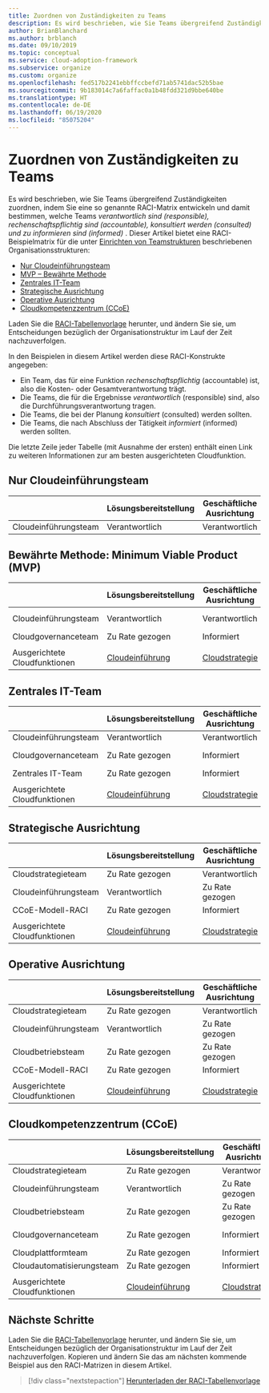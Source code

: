 ```yaml
---
title: Zuordnen von Zuständigkeiten zu Teams
description: Es wird beschrieben, wie Sie Teams übergreifend Zuständigkeiten zuordnen, indem Sie eine so genannte RACI-Matrix entwickeln und damit bestimmen, welche Teams verantwortlich sind (responsible), rechenschaftspflichtig sind (accountable), konsultiert werden (consulted) und zu informieren sind (informed).
author: BrianBlanchard
ms.author: brblanch
ms.date: 09/10/2019
ms.topic: conceptual
ms.service: cloud-adoption-framework
ms.subservice: organize
ms.custom: organize
ms.openlocfilehash: fed517b2241ebbffccbefd71ab5741dac52b5bae
ms.sourcegitcommit: 9b183014c7a6faffac0a1b48fdd321d9bbe640be
ms.translationtype: HT
ms.contentlocale: de-DE
ms.lasthandoff: 06/19/2020
ms.locfileid: "85075204"
---
```

<!-- cSpell:ignore ccoe -->

# <a name="align-responsibilities-across-teams"></a>Zuordnen von Zuständigkeiten zu Teams

Es wird beschrieben, wie Sie Teams übergreifend Zuständigkeiten zuordnen, indem Sie eine so genannte RACI-Matrix entwickeln und damit bestimmen, welche Teams _verantwortlich sind (responsible), rechenschaftspflichtig sind (accountable), konsultiert werden (consulted) und zu informieren sind (informed)_ . Dieser Artikel bietet eine RACI-Beispielmatrix für die unter [Einrichten von Teamstrukturen](./organization-structures.md) beschriebenen Organisationsstrukturen:

- [Nur Cloudeinführungsteam](#cloud-adoption-team-only)
- [MVP – Bewährte Methode](#best-practice-minimum-viable-product-mvp)
- [Zentrales IT-Team](#central-it-team)
- [Strategische Ausrichtung](#strategic-alignment)
- [Operative Ausrichtung](#operational-alignment)
- [Cloudkompetenzzentrum (CCoE)](#cloud-center-of-excellence-ccoe)

Laden Sie die [RACI-Tabellenvorlage](https://archcenter.blob.core.windows.net/cdn/fusion/management/raci-template.xlsx) herunter, und ändern Sie sie, um Entscheidungen bezüglich der Organisationstruktur im Lauf der Zeit nachzuverfolgen.

In den Beispielen in diesem Artikel werden diese RACI-Konstrukte angegeben:

- Ein Team, das für eine Funktion _rechenschaftspflichtig_ (accountable) ist, also die Kosten- oder Gesamtverantwortung trägt.
- Die Teams, die für die Ergebnisse _verantwortlich_ (responsible) sind, also die Durchführungsverantwortung tragen.
- Die Teams, die bei der Planung _konsultiert_ (consulted) werden sollten.
- Die Teams, die nach Abschluss der Tätigkeit _informiert_ (informed) werden sollten.

Die letzte Zeile jeder Tabelle (mit Ausnahme der ersten) enthält einen Link zu weiteren Informationen zur am besten ausgerichteten Cloudfunktion.

## <a name="cloud-adoption-team-only"></a>Nur Cloudeinführungsteam

|                     | Lösungsbereitstellung | Geschäftliche Ausrichtung | Change Management | Lösungsvorgänge | Governance  | Plattformreife | Plattformbetrieb | Plattformautomatisierung |
| ------------------- | ----------------- | ------------------ | ----------------- | ------------------- | ----------- | ----------------- | ------------------- | ------------------- |
| Cloudeinführungsteam | Verantwortlich       | Verantwortlich        | Verantwortlich       | Verantwortlich         | Verantwortlich | Verantwortlich       | Verantwortlich         | Verantwortlich         |

## <a name="best-practice-minimum-viable-product-mvp"></a>Bewährte Methode: Minimum Viable Product (MVP)

|                          | Lösungsbereitstellung                     | Geschäftliche Ausrichtung                    | Change Management                     | Lösungsvorgänge                       | Governance                                                                        | Plattformreife                                                             | Plattformbetrieb                                                           | Plattformautomatisierung                                                               |
| ------------------------ | ------------------------------------- | ------------------------------------- | ------------------------------------- | ----------------------------------------- | --------------------------------------------------------------------------------- | ----------------------------------------------------------------------------- | ----------------------------------------------------------------------------- | --------------------------------------------------------------------------------- |
| Cloudeinführungsteam      | Verantwortlich                           | Verantwortlich                           | Verantwortlich                           | Verantwortlich                               | Zu Rate gezogen                                                                         | Zu Rate gezogen                                                                     | Zu Rate gezogen                                                                     | Informiert                                                                          |
| Cloudgovernanceteam    | Zu Rate gezogen                             | Informiert                              | Informiert                              | Informiert                                  | Verantwortlich                                                                       | Verantwortlich                                                                   | Verantwortlich                                                                   | Verantwortlich                                                                       |
|                          |                                       |                                       |                                       |                                           |                                                                                   |                                                                               |                                                                               |                                                                                   |
| Ausgerichtete Cloudfunktionen | [Cloudeinführung](./cloud-adoption.md) | [Cloudstrategie](./cloud-strategy.md) | [Cloudstrategie](./cloud-strategy.md) | [Cloudbetrieb](./cloud-operations.md) | [CCoE](./cloud-center-of-excellence.md) und [Cloudgovernance](./cloud-governance.md) | [CCoE](./cloud-center-of-excellence.md) - [Cloudplattform](./cloud-platform.md) | [CCoE](./cloud-center-of-excellence.md) und [Cloudplattform](./cloud-platform.md) | [CCoE](./cloud-center-of-excellence.md) und [Cloudautomatisierung](./cloud-automation.md) |

## <a name="central-it-team"></a>Zentrales IT-Team

|                          | Lösungsbereitstellung                     | Geschäftliche Ausrichtung                    | Change Management                     | Lösungsvorgänge                       | Governance                                | Plattformreife             | Plattformbetrieb           | Plattformautomatisierung           |
| ------------------------ | ------------------------------------- | ------------------------------------- | ------------------------------------- | ----------------------------------------- | ----------------------------------------- | ----------------------------- | ----------------------------- | ----------------------------- |
| Cloudeinführungsteam      | Verantwortlich                           | Verantwortlich                           | Zuständig                           | Zuständig                               | Informiert                                  | Informiert                      | Informiert                      | Informiert                      |
| Cloudgovernanceteam    | Zu Rate gezogen                             | Informiert                              | Informiert                              | Informiert                                  | Verantwortlich                               | Zu Rate gezogen                     | Zuständig                   | Informiert                      |
| Zentrales IT-Team               | Zu Rate gezogen                             | Informiert                              | Verantwortlich                           | Verantwortlich                               | Zuständig                               | Verantwortlich                   | Verantwortlich                   | Verantwortlich                   |
|                          |                                       |                                       |                                       |                                           |                                           |                               |                               |                               |
| Ausgerichtete Cloudfunktionen | [Cloudeinführung](./cloud-adoption.md) | [Cloudstrategie](./cloud-strategy.md) | [Cloudstrategie](./cloud-strategy.md) | [Cloudbetrieb](./cloud-operations.md) | [Cloud Governance](./cloud-governance.md) | [Zentrales IT-Team](./central-it.md) | [Zentrales IT-Team](./central-it.md) | [Zentrales IT-Team](./central-it.md) |

## <a name="strategic-alignment"></a>Strategische Ausrichtung

|                          | Lösungsbereitstellung                     | Geschäftliche Ausrichtung                    | Change Management                     | Lösungsvorgänge                       | Governance                                                                        | Plattformreife                                                             | Plattformbetrieb                                                           | Plattformautomatisierung                                                               |
| ------------------------ | ------------------------------------- | ------------------------------------- | ------------------------------------- | ----------------------------------------- | --------------------------------------------------------------------------------- | ----------------------------------------------------------------------------- | ----------------------------------------------------------------------------- | --------------------------------------------------------------------------------- |
| Cloudstrategieteam      | Zu Rate gezogen                             | Verantwortlich                           | Verantwortlich                           | Zu Rate gezogen                                 | Zu Rate gezogen                                                                         | Informiert                                                                      | Informiert                                                                      | Informiert                                                                          |
| Cloudeinführungsteam      | Verantwortlich                           | Zu Rate gezogen                             | Zuständig                           | Verantwortlich                               | Informiert                                                                          | Informiert                                                                      | Informiert                                                                      | Informiert                                                                          |
| CCoE-Modell-RACI          | Zu Rate gezogen                             | Informiert                              | Informiert                              | Informiert                                  | Verantwortlich                                                                       | Verantwortlich                                                                   | Verantwortlich                                                                   | Verantwortlich                                                                       |
|                          |                                       |                                       |                                       |                                           |                                                                                   |                                                                               |                                                                               |                                                                                   |
| Ausgerichtete Cloudfunktionen | [Cloudeinführung](./cloud-adoption.md) | [Cloudstrategie](./cloud-strategy.md) | [Cloudstrategie](./cloud-strategy.md) | [Cloudbetrieb](./cloud-operations.md) | [CCoE](./cloud-center-of-excellence.md) und [Cloudgovernance](./cloud-governance.md) | [CCoE](./cloud-center-of-excellence.md) und [Cloudplattform](./cloud-platform.md) | [CCoE](./cloud-center-of-excellence.md) und [Cloudplattform](./cloud-platform.md) | [CCoE](./cloud-center-of-excellence.md) und [Cloudautomatisierung](./cloud-automation.md) |

## <a name="operational-alignment"></a>Operative Ausrichtung

|                          | Lösungsbereitstellung                     | Geschäftliche Ausrichtung                    | Change Management                     | Lösungsvorgänge                       | Governance                                                                        | Plattformreife                                                             | Plattformbetrieb                                                           | Plattformautomatisierung                                                               |
| ------------------------ | ------------------------------------- | ------------------------------------- | ------------------------------------- | ----------------------------------------- | --------------------------------------------------------------------------------- | ----------------------------------------------------------------------------- | ----------------------------------------------------------------------------- | --------------------------------------------------------------------------------- |
| Cloudstrategieteam      | Zu Rate gezogen                             | Verantwortlich                           | Verantwortlich                           | Zu Rate gezogen                                 | Zu Rate gezogen                                                                         | Informiert                                                                      | Informiert                                                                      | Informiert                                                                          |
| Cloudeinführungsteam      | Verantwortlich                           | Zu Rate gezogen                             | Zuständig                           | Zu Rate gezogen                                 | Informiert                                                                          | Informiert                                                                      | Informiert                                                                      | Informiert                                                                          |
| Cloudbetriebsteam    | Zu Rate gezogen                             | Zu Rate gezogen                             | Zuständig                           | Verantwortlich                               | Zu Rate gezogen                                                                         | Informiert                                                                      | Verantwortlich                                                                   | Zu Rate gezogen                                                                         |
| CCoE-Modell-RACI          | Zu Rate gezogen                             | Informiert                              | Informiert                              | Informiert                                  | Verantwortlich                                                                       | Verantwortlich                                                                   | Zuständig                                                                   | Verantwortlich                                                                       |
|                          |                                       |                                       |                                       |                                           |                                                                                   |                                                                               |                                                                               |                                                                                   |
| Ausgerichtete Cloudfunktionen | [Cloudeinführung](./cloud-adoption.md) | [Cloudstrategie](./cloud-strategy.md) | [Cloudstrategie](./cloud-strategy.md) | [Cloudbetrieb](./cloud-operations.md) | [CCoE](./cloud-center-of-excellence.md) und [Cloudgovernance](./cloud-governance.md) | [CCoE](./cloud-center-of-excellence.md) und [Cloudplattform](./cloud-platform.md) | [CCoE](./cloud-center-of-excellence.md) und [Cloudplattform](./cloud-platform.md) | [CCoE](./cloud-center-of-excellence.md) und [Cloudautomatisierung](./cloud-automation.md) |

## <a name="cloud-center-of-excellence-ccoe"></a>Cloudkompetenzzentrum (CCoE)

|                          | Lösungsbereitstellung                     | Geschäftliche Ausrichtung                    | Change Management                     | Lösungsvorgänge                       | Governance                                                                        | Plattformreife                                                             | Plattformbetrieb                                                           | Plattformautomatisierung                                                               |
| ------------------------ | ------------------------------------- | ------------------------------------- | ------------------------------------- | ----------------------------------------- | --------------------------------------------------------------------------------- | ----------------------------------------------------------------------------- | ----------------------------------------------------------------------------- | --------------------------------------------------------------------------------- |
| Cloudstrategieteam      | Zu Rate gezogen                             | Verantwortlich                           | Verantwortlich                           | Zu Rate gezogen                                 | Zu Rate gezogen                                                                         | Informiert                                                                      | Informiert                                                                      | Informiert                                                                          |
| Cloudeinführungsteam      | Verantwortlich                           | Zu Rate gezogen                             | Zuständig                           | Zu Rate gezogen                                 | Informiert                                                                          | Informiert                                                                      | Informiert                                                                      | Informiert                                                                          |
| Cloudbetriebsteam    | Zu Rate gezogen                             | Zu Rate gezogen                             | Zuständig                           | Verantwortlich                               | Zu Rate gezogen                                                                         | Informiert                                                                      | Verantwortlich                                                                   | Zu Rate gezogen                                                                         |
| Cloudgovernanceteam    | Zu Rate gezogen                             | Informiert                              | Informiert                              | Zu Rate gezogen                                 | Verantwortlich                                                                       | Zu Rate gezogen                                                                     | Zuständig                                                                   | Informiert                                                                          |
| Cloudplattformteam      | Zu Rate gezogen                             | Informiert                              | Informiert                              | Zu Rate gezogen                                 | Zu Rate gezogen                                                                         | Verantwortlich                                                                   | Zuständig                                                                   | Zuständig                                                                       |
| Cloudautomatisierungsteam    | Zu Rate gezogen                             | Informiert                              | Informiert                              | Informiert                                  | Zu Rate gezogen                                                                         | Zuständig                                                                   | Zuständig                                                                   | Verantwortlich                                                                       |
|                          |                                       |                                       |                                       |                                           |                                                                                   |                                                                               |                                                                               |                                                                                   |
| Ausgerichtete Cloudfunktionen | [Cloudeinführung](./cloud-adoption.md) | [Cloudstrategie](./cloud-strategy.md) | [Cloudstrategie](./cloud-strategy.md) | [Cloudbetrieb](./cloud-operations.md) | [CCoE](./cloud-center-of-excellence.md) und [Cloudgovernance](./cloud-governance.md) | [CCoE](./cloud-center-of-excellence.md) und [Cloudplattform](./cloud-platform.md) | [CCoE](./cloud-center-of-excellence.md) und [Cloudplattform](./cloud-platform.md) | [CCoE](./cloud-center-of-excellence.md) und [Cloudautomatisierung](./cloud-automation.md) |

## <a name="next-steps"></a>Nächste Schritte

Laden Sie die [RACI-Tabellenvorlage](https://archcenter.blob.core.windows.net/cdn/fusion/management/raci-template.xlsx) herunter, und ändern Sie sie, um Entscheidungen bezüglich der Organisationstruktur im Lauf der Zeit nachzuverfolgen. Kopieren und ändern Sie das am nächsten kommende Beispiel aus den RACI-Matrizen in diesem Artikel.

> [!div class="nextstepaction"]
> [Herunterladen der RACI-Tabellenvorlage](https://archcenter.blob.core.windows.net/cdn/fusion/management/raci-template.xlsx)

